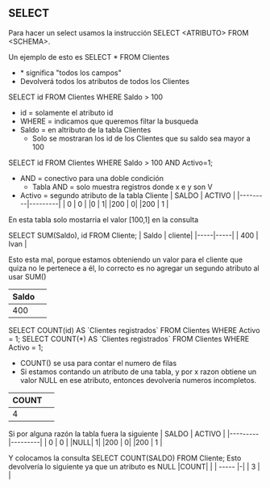 ## SELECT

Para hacer un select usamos la instrucción SELECT \<ATRIBUTO\>  FROM \<SCHEMA\>.

Un ejemplo de esto es SELECT \* FROM Clientes
- \* significa "todos los campos"
- Devolverá todos los atributos de todos los Clientes

SELECT id FROM Clientes WHERE Saldo > 100
- id = solamente el atributo id
- WHERE = indicamos que queremos filtar la busqueda
- Saldo = en altributo de la tabla Clientes
	- Solo se mostraran los id de los Clientes que su saldo sea mayor a 100

SELECT id FROM Clientes WHERE Saldo > 100 AND Activo=1;
- AND = conectivo para una doble condición
	- Tabla AND = solo muestra registros donde x e y son V
- Activo = segundo atributo de la tabla Cliente
|  SALDO  | ACTIVO  |
|---------|---------|
| 0 | 0 |
|0 | 1|
|200 | 0|
|200 | 1 |

En esta tabla solo mostarria el valor \[100,1\] en la consulta

SELECT SUM(Saldo), id FROM Cliente;
| Saldo | cliente|
|-----|-----|
| 400 | Ivan |

Esto esta mal, porque estamos obteniendo un valor para el cliente que quiza no le pertenece a él, lo correcto es no agregar un segundo atributo al usar SUM() 

| Saldo | |
|-----|--|
| 400 ||

SELECT COUNT(id) AS \`Clientes registrados\` FROM Clientes WHERE Activo = 1;
SELECT COUNT(\*) AS \`Clientes registrados\` FROM Clientes WHERE Activo = 1;
- COUNT() se usa para contar el numero de filas
- Si estamos contando un atributo de una tabla, y por x razon obtiene un valor NULL en ese atributo, entonces devolvería numeros incompletos.

|COUNT| |
| ----- |-|
| 4 | |

Si por alguna razón la tabla fuera la siguiente
|  SALDO  | ACTIVO  |
|---------|---------|
| 0 | 0 |
|NULL| 1|
|200 | 0|
|200 | 1 |

Y colocamos la consulta SELECT COUNT(SALDO) FROM Cliente;
Esto devolvería lo siguiente ya que un atributo es NULL
|COUNT| |
| ----- |-|
| 3 | |

